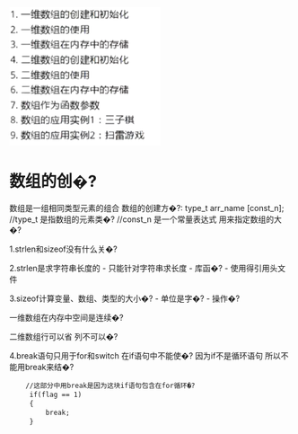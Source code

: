 ![Alt text](image.png)

# 数组的创�?
数组是一组相同类型元素的组合 数组的创建方�?:
type_t arr_name [const_n];
//type_t 是指数组的元素类�?
//const_n 是一个常量表达式 用来指定数组的大�?

1.strlen和sizeof没有什么关�?

2.strlen是求字符串长度的 - 只能针对字符串求长度 - 库函�? - 使用得引用头文件

3.sizeof计算变量、数组、类型的大小�? - 单位是字�? -  操作�?

一维数组在内存中空间是连续�?

二维数组行可以省 列不可以�?

4.break语句只用于for和switch 在if语句中不能使�? 因为if不是循环语句 所以不能用break来结�?

        //这部分中用break是因为这块if语句包含在for循环�?
         if(flag == 1)
         {
             break;
         }
        


